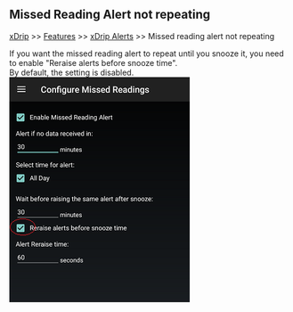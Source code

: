 ## Missed Reading Alert not repeating
[xDrip](../README.md) >> [Features](./Features_page) >> [xDrip Alerts](./Alerts_page) >> Missed reading alert not repeating  
  
If you want the missed reading alert to repeat until you snooze it, you need to enable "Reraise alerts before snooze time".  
By default, the setting is disabled.  
![](./images/MissedReadingReraise.png)  
